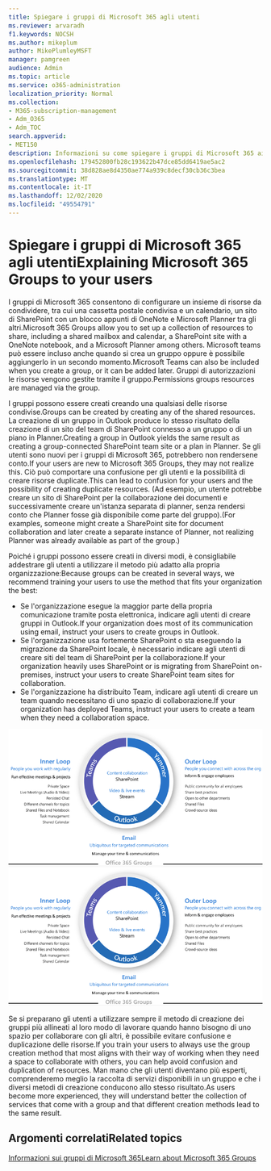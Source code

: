 ```yaml
---
title: Spiegare i gruppi di Microsoft 365 agli utenti
ms.reviewer: arvaradh
f1.keywords: NOCSH
ms.author: mikeplum
author: MikePlumleyMSFT
manager: pamgreen
audience: Admin
ms.topic: article
ms.service: o365-administration
localization_priority: Normal
ms.collection:
- M365-subscription-management
- Adm_O365
- Adm_TOC
search.appverid:
- MET150
description: Informazioni su come spiegare i gruppi di Microsoft 365 ai propri utenti.
ms.openlocfilehash: 179452800fb28c193622b47dce85dd6419ae5ac2
ms.sourcegitcommit: 38d828ae8d4350ae774a939c8decf30cb36c3bea
ms.translationtype: MT
ms.contentlocale: it-IT
ms.lasthandoff: 12/02/2020
ms.locfileid: "49554791"
---
```

# <a name="explaining-microsoft-365-groups-to-your-users"></a><span data-ttu-id="002ed-103">Spiegare i gruppi di Microsoft 365 agli utenti</span><span class="sxs-lookup"><span data-stu-id="002ed-103">Explaining Microsoft 365 Groups to your users</span></span>

<span data-ttu-id="002ed-104">I gruppi di Microsoft 365 consentono di configurare un insieme di risorse da condividere, tra cui una cassetta postale condivisa e un calendario, un sito di SharePoint con un blocco appunti di OneNote e Microsoft Planner tra gli altri.</span><span class="sxs-lookup"><span data-stu-id="002ed-104">Microsoft 365 Groups allow you to set up a collection of resources to share, including a shared mailbox and calendar, a SharePoint site with a OneNote notebook, and a Microsoft Planner among others.</span></span> <span data-ttu-id="002ed-105">Microsoft teams può essere incluso anche quando si crea un gruppo oppure è possibile aggiungerlo in un secondo momento.</span><span class="sxs-lookup"><span data-stu-id="002ed-105">Microsoft Teams can also be included when you create a group, or it can  be added later.</span></span> <span data-ttu-id="002ed-106">Gruppi di autorizzazioni le risorse vengono gestite tramite il gruppo.</span><span class="sxs-lookup"><span data-stu-id="002ed-106">Permissions groups resources are managed via the group.</span></span>

<span data-ttu-id="002ed-107">I gruppi possono essere creati creando una qualsiasi delle risorse condivise.</span><span class="sxs-lookup"><span data-stu-id="002ed-107">Groups can be created by creating any of the shared resources.</span></span> <span data-ttu-id="002ed-108">La creazione di un gruppo in Outlook produce lo stesso risultato della creazione di un sito del team di SharePoint connesso a un gruppo o di un piano in Planner.</span><span class="sxs-lookup"><span data-stu-id="002ed-108">Creating a group in Outlook yields the same result as creating a group-connected SharePoint team site or a plan in Planner.</span></span> <span data-ttu-id="002ed-109">Se gli utenti sono nuovi per i gruppi di Microsoft 365, potrebbero non rendersene conto.</span><span class="sxs-lookup"><span data-stu-id="002ed-109">If your users are new to Microsoft 365 Groups, they may not realize this.</span></span> <span data-ttu-id="002ed-110">Ciò può comportare una confusione per gli utenti e la possibilità di creare risorse duplicate.</span><span class="sxs-lookup"><span data-stu-id="002ed-110">This can lead to confusion for your users and the possibility of creating duplicate resources.</span></span> <span data-ttu-id="002ed-111">(Ad esempio, un utente potrebbe creare un sito di SharePoint per la collaborazione dei documenti e successivamente creare un'istanza separata di planner, senza rendersi conto che Planner fosse già disponibile come parte del gruppo).</span><span class="sxs-lookup"><span data-stu-id="002ed-111">(For examples, someone might create a SharePoint site for document collaboration and later create a separate instance of Planner, not realizing Planner was already available as part of the group.)</span></span>

<span data-ttu-id="002ed-112">Poiché i gruppi possono essere creati in diversi modi, è consigliabile addestrare gli utenti a utilizzare il metodo più adatto alla propria organizzazione:</span><span class="sxs-lookup"><span data-stu-id="002ed-112">Because groups can be created in several ways, we recommend training your users to use the method that fits your organization the best:</span></span>

- <span data-ttu-id="002ed-113">Se l'organizzazione esegue la maggior parte della propria comunicazione tramite posta elettronica, indicare agli utenti di creare gruppi in Outlook.</span><span class="sxs-lookup"><span data-stu-id="002ed-113">If your organization does most of its communication using email, instruct your users to create groups in Outlook.</span></span>
- <span data-ttu-id="002ed-114">Se l'organizzazione usa fortemente SharePoint o sta eseguendo la migrazione da SharePoint locale, è necessario indicare agli utenti di creare siti del team di SharePoint per la collaborazione.</span><span class="sxs-lookup"><span data-stu-id="002ed-114">If your organization heavily uses SharePoint or is migrating from SharePoint on-premises, instruct your users to create SharePoint team sites for collaboration.</span></span>
- <span data-ttu-id="002ed-115">Se l'organizzazione ha distribuito Team, indicare agli utenti di creare un team quando necessitano di uno spazio di collaborazione.</span><span class="sxs-lookup"><span data-stu-id="002ed-115">If your organization has deployed Teams, instruct your users to create a team when they need a collaboration space.</span></span>

<span data-ttu-id="002ed-116">[![immagine desc ](../../media/03.png)](../../media/03.png#lightbox)</span><span class="sxs-lookup"><span data-stu-id="002ed-116">[ ![image desc](../../media/03.png) ](../../media/03.png#lightbox)</span></span>

<span data-ttu-id="002ed-117">Se si preparano gli utenti a utilizzare sempre il metodo di creazione dei gruppi più allineati al loro modo di lavorare quando hanno bisogno di uno spazio per collaborare con gli altri, è possibile evitare confusione e duplicazione delle risorse.</span><span class="sxs-lookup"><span data-stu-id="002ed-117">If you train your users to always use the group creation method that most aligns with their way of working when they need a space to collaborate with others, you can help avoid confusion and duplication of resources.</span></span> <span data-ttu-id="002ed-118">Man mano che gli utenti diventano più esperti, comprenderemo meglio la raccolta di servizi disponibili in un gruppo e che i diversi metodi di creazione conducono allo stesso risultato.</span><span class="sxs-lookup"><span data-stu-id="002ed-118">As users become more experienced, they will understand better the collection of services that come with a group and that different creation methods lead to the same result.</span></span>

## <a name="related-topics"></a><span data-ttu-id="002ed-119">Argomenti correlati</span><span class="sxs-lookup"><span data-stu-id="002ed-119">Related topics</span></span>

[<span data-ttu-id="002ed-120">Informazioni sui gruppi di Microsoft 365</span><span class="sxs-lookup"><span data-stu-id="002ed-120">Learn about Microsoft 365 Groups</span></span>](https://support.microsoft.com/office/b565caa1-5c40-40ef-9915-60fdb2d97fa2)
